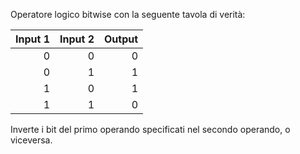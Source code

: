 Operatore logico bitwise con la seguente tavola di verità:

| Input 1 | Input 2 | Output |
|--------:|--------:|-------:|
|       0 |       0 |      0 |
|       0 |       1 |      1 |
|       1 |       0 |      1 |
|       1 |       1 |      0 |

Inverte i bit del primo operando specificati nel secondo operando, o viceversa.
